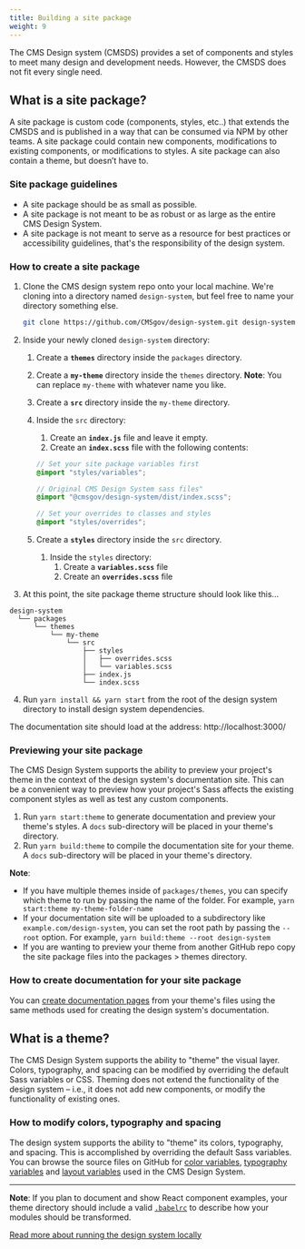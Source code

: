 ```yaml
---
title: Building a site package
weight: 9
---
```


The CMS Design system (CMSDS) provides a set of components and styles to meet many design and development needs. However, the CMSDS does not fit every single need.

## What is a site package?

A site package is custom code (components, styles, etc..) that extends the CMSDS and is published in a way that can be consumed via NPM by other teams. A site package could contain new components, modifications to existing components, or modifications to styles. A site package can also contain a theme, but doesn’t have to.

### Site package guidelines

- A site package should be as small as possible.
- A site package is not meant to be as robust or as large as the entire CMS Design System.
- A site package is not meant to serve as a resource for best practices or accessibility guidelines, that's the responsibility of the design system.

### How to create a site package

1. Clone the CMS design system repo onto your local machine. We're cloning into a directory named `design-system`, but feel free to name your directory something else.

   ```bash
   git clone https://github.com/CMSgov/design-system.git design-system
   ```

1. Inside your newly cloned `design-system` directory:

   1. Create a **`themes`** directory inside the `packages` directory.
   1. Create a **`my-theme`** directory inside the `themes` directory. **Note**: You can replace `my-theme` with whatever name you like.
   1. Create a **`src`** directory inside the `my-theme` directory.
   1. Inside the `src` directory:

      1. Create an **`index.js`** file and leave it empty.
      1. Create an **`index.scss`** file with the following contents:

      ```SCSS
      // Set your site package variables first
      @import "styles/variables";

      // Original CMS Design System sass files"
      @import "@cmsgov/design-system/dist/index.scss";

      // Set your overrides to classes and styles
      @import "styles/overrides";
      ```

   1. Create a **`styles`** directory inside the `src` directory.
      1. Inside the `styles` directory:
         1. Create a **`variables.scss`** file
         2. Create an **`overrides.scss`** file

1. At this point, the site package theme structure should look like this...

```
design-system
  └── packages
      └── themes
          └── my-theme
              └── src
                  ├── styles
                  │   ├── overrides.scss
                  │   └── variables.scss
                  ├── index.js
                  └── index.scss
```

4. Run `yarn install && yarn start` from the root of the design system directory to install design system dependencies.

The documentation site should load at the address: http://localhost:3000/

### Previewing your site package

The CMS Design System supports the ability to preview your project's theme in the context of the design system's documentation site. This can be a convenient way to preview how your project's Sass affects the existing component styles as well as test any custom components.

1. Run `yarn start:theme` to generate documentation and preview your theme's styles. A `docs` sub-directory will be placed in your theme's directory.
1. Run `yarn build:theme` to compile the documentation site for your theme. A `docs` sub-directory will be placed in your theme's directory.

**Note**:

- If you have multiple themes inside of `packages/themes`, you can specify which theme to run by passing the name of the folder. For example, `yarn start:theme my-theme-folder-name`
- If your documentation site will be uploaded to a subdirectory like `example.com/design-system`, you can set the root path by passing the `--root` option. For example, `yarn build:theme --root design-system`
- If you are wanting to preview your theme from another GitHub repo copy the site package files into the packages > themes directory.

### How to create documentation for your site package

You can [create documentation pages](https://github.com/CMSgov/design-system/blob/master/guides/WRITING-DOCUMENTATION.md) from your theme's files using the same methods used for creating the design system's documentation.

## What is a theme?

The CMS Design System supports the ability to "theme" the visual layer. Colors, typography, and spacing can be modified by overriding the default Sass variables or CSS. Theming does not extend the functionality of the design system – i.e., it does not add new components, or modify the functionality of existing ones.

### How to modify colors, typography and spacing

The design system supports the ability to "theme" its colors, typography, and spacing. This is accomplished by overriding the default Sass variables. You can browse the source files on GitHub for [color variables](https://github.com/CMSgov/design-system/tree/master/packages/design-system/src/styles/settings/variables/_color.scss), [typography variables](https://github.com/CMSgov/design-system/tree/master/packages/design-system/src/styles/settings/variables/_type.scss) and [layout variables](https://github.com/CMSgov/design-system/tree/master/packages/design-system/src/styles/settings/variables/_layout.scss) used in the CMS Design System.

---

**Note**: If you plan to document and show React component examples, your theme directory should include a valid [`.babelrc`](https://babeljs.io/docs/usage/babelrc/) to describe how your modules should be transformed.

[Read more about running the design system locally](https://github.com/CMSgov/design-system/blob/master/README.md#running-locally)
